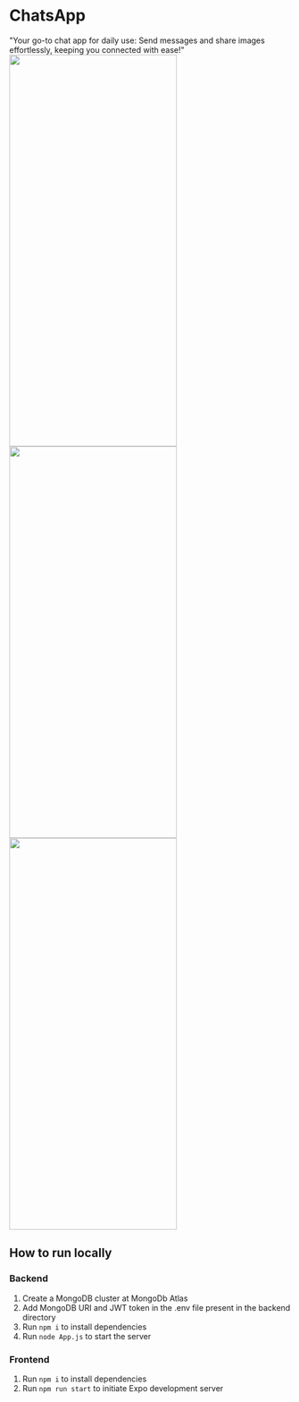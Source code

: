 # ChatsApp

"Your go-to chat app for daily use: Send messages and share images effortlessly, keeping you connected with ease!"
<img src="https://github.com/priyanka-ravichandran/ChatsApp/assets/47784166/e70cfec2-25d3-4c5b-94e5-ec40da3493e6" width="300" height="700">
<img src="https://github.com/priyanka-ravichandran/ChatsApp/assets/47784166/0bda17be-5aad-4c1d-8b3d-d9ab4a7e488a" width="300" height="700">
<img src="https://github.com/priyanka-ravichandran/ChatsApp/assets/47784166/392e3d68-6bd1-4275-846c-fb7f79c67be3" width="300" height="700">

## How to run locally

### Backend

1. Create a MongoDB cluster at MongoDb Atlas
2. Add MongoDB URI and JWT token in the .env file present in the backend directory
3. Run `npm i` to install dependencies
5. Run `node App.js` to start the server

### Frontend

1. Run `npm i` to install dependencies
2. Run `npm run start` to initiate Expo development server


